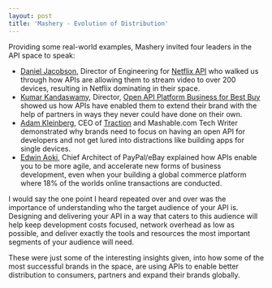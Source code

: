 ```yaml
---
layout: post
title: 'Mashery - Evolution of Distribution'
---
```


<div style="padding-left: 15px; padding-right: 15px;"><em>
</em></div>
Providing some real-world examples, Mashery invited four leaders in the API space to speak:
<ul class="mainlist">
	<li><a title="Daniel Jacobsen" href="http://twitter.com/#!/daniel_jacobson">Daniel Jacobson</a>,  Director of Engineering for <a title="Netflix API" href="http://developer.netflix.com/">Netflix API</a> who walked us through how APIs are allowing them to stream video to over 200 devices, resulting in Netflix dominating in their space.</li>
	<li><a title="Kumar Kandaswamy" href="http://twitter.com/#!/Kumar_K">Kumar Kandaswamy</a>, Director, <a title="Open API Platform Business for Best Buy" href="http://www.bbyopen.com/">Open API Platform Business for Best Buy</a> showed us how APIs have enabled them to extend their brand with the help of partners in ways they never could have done on their own.</li>
	<li><a title="Adam Kleinberg" href="http://twitter.com/#!/adamkleinberg">Adam Kleinberg</a>, CEO of <a title="Traction" href="http://www.tractionco.com/">Traction</a> and Mashable.com Tech Writer demonstrated why brands need to focus on having an open API for developers and not get lured into distractions like building apps for single devices.</li>
	<li><a title="Edwin Aoki" href="http://twitter.com/#!/edwinaoki">Edwin Aoki</a>, Chief Architect of PayPal/eBay explained how APIs enable you to be more agile, and accelerate new forms of business development, even when your building a global commerce platform where 18% of the worlds online transactions are conducted.</li>
</ul>
I would say the one point I heard repeated over and over was the importance of understanding who the target audience of your API is.   Designing and delivering your API in a way that caters to this audience will help keep development costs focused, network overhead as low as possible, and deliver exactly the tools and resources the most important segments of your audience will need.<p></p>
These were just some of the interesting insights given, into how some of the most successful brands in the space, are using APIs to enable better distribution to consumers, partners and expand their brands globally.